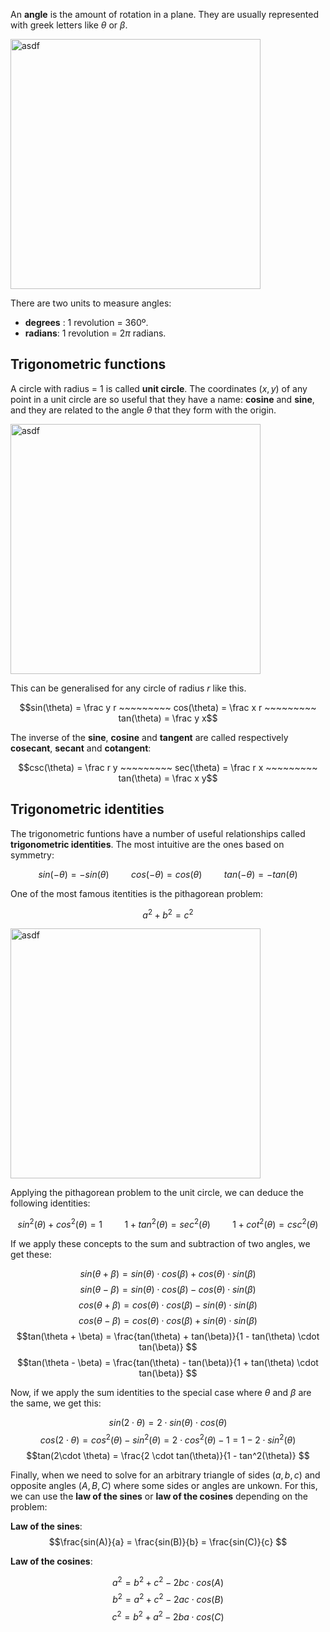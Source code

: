 An **angle** is the amount of rotation in a plane. They are usually represented with greek letters like $\theta$ or $\beta$.

<img width="400px" src="https://freesvg.org/img/cont-ring.png" alt="asdf"/>


There are two units to measure angles: 
- **degrees** : 1 revolution = 360º.
- **radians**: 1 revolution = $2\pi$ radians.

## Trigonometric functions

A circle with radius = 1 is called **unit circle**. The coordinates $(x,y)$ of any point in a unit circle are so useful that they have a name: **cosine** and **sine**, and they are related to the angle $\theta$  that they form with the origin.

<img width="400px" src="https://www.mathsisfun.com/geometry/images/unit-circle-sin-cos-tan.svg" alt="asdf"/>

This can be generalised for any circle of radius $r$ like this.

$$sin(\theta) = \frac y r ~~~~~~~~~ cos(\theta) = \frac x r ~~~~~~~~~ tan(\theta) = \frac y x$$

The inverse of the **sine**, **cosine** and **tangent** are called respectively **cosecant**, **secant** and **cotangent**:

$$csc(\theta) = \frac r y ~~~~~~~~~ sec(\theta) = \frac r x ~~~~~~~~~ tan(\theta) = \frac x y$$

## Trigonometric identities

The trigonometric funtions have a number of useful relationships called **trigonometric identities**. The most intuitive are the ones based on symmetry:

$$sin(-\theta) = -sin(\theta) ~~~~~~~~~ cos(-\theta) = cos(\theta) ~~~~~~~~~ tan(-\theta) = -tan(\theta)$$

One of the most famous itentities is the pithagorean problem:

$$a^2 + b^2 = c^2$$

<img width="400px" src="https://www.ducksters.com/kidsmath/triangle_pythagorean.gif" alt="asdf"/>

Applying the pithagorean problem to the unit circle, we can deduce the following identities:

$$sin^2(\theta) + cos^2(\theta) = 1 ~~~~~~~~~ 1 + tan^2(\theta) = sec^2(\theta) ~~~~~~~~~ 1 + cot^2(\theta) = csc^2(\theta)$$

If we apply these concepts to the sum and subtraction of two angles, we get these:

$$sin(\theta + \beta) = sin(\theta) \cdot cos(\beta) + cos(\theta) \cdot sin(\beta) $$
$$sin(\theta - \beta) = sin(\theta) \cdot cos(\beta) - cos(\theta) \cdot sin(\beta) $$
$$cos(\theta + \beta) = cos(\theta) \cdot cos(\beta) - sin(\theta) \cdot sin(\beta) $$
$$cos(\theta - \beta) = cos(\theta) \cdot cos(\beta) + sin(\theta) \cdot sin(\beta) $$
$$tan(\theta + \beta) = \frac{tan(\theta) + tan(\beta)}{1 - tan(\theta) \cdot tan(\beta)} $$
$$tan(\theta - \beta) = \frac{tan(\theta) - tan(\beta)}{1 + tan(\theta) \cdot tan(\beta)} $$

Now, if we apply the sum identities to the special case where $\theta$ and $\beta$ are the same, we get this:

$$sin(2 \cdot \theta) = 2 \cdot sin(\theta) \cdot cos(\theta)$$
$$cos(2 \cdot \theta) = cos^2(\theta) - sin^2(\theta) = 2 \cdot cos^2(\theta) - 1 = 1 - 2 \cdot sin^2(\theta) $$
$$tan(2\cdot \theta) = \frac{2 \cdot tan(\theta)}{1 - tan^2(\theta)} $$

Finally, when we need to solve for an arbitrary triangle of sides $(a,b,c)$ and opposite angles $(A,B,C)$ where some sides or angles are unkown. For this, we can use the **law of the sines** or **law of the cosines** depending on the problem:

**Law of the sines**:
$$\frac{sin(A)}{a} = \frac{sin(B)}{b} = \frac{sin(C)}{c} $$

**Law of the cosines**:

$$a^2 = b^2 + c^2 -2bc \cdot cos(A) $$
$$b^2 = a^2 + c^2 -2ac \cdot cos(B) $$
$$c^2 = b^2 + a^2 -2ba \cdot cos(C) $$
